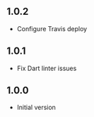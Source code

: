 ## 1.0.2

- Configure Travis deploy

## 1.0.1

- Fix Dart linter issues

## 1.0.0

- Initial version
